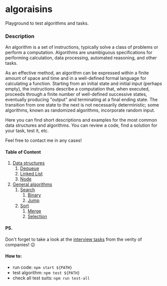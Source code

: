 # algoraisins
Playground to test algorithms and tasks.

### Description
An algorithm is a set of instructions, typically solve a class of problems or perform a computation. Algorithms are unambiguous specifications for performing calculation, data processing, automated reasoning, and other tasks.

As an effective method, an algorithm can be expressed within a finite amount of space and time and in a well-defined formal language for calculating a function. Starting from an initial state and initial input (perhaps empty), the instructions describe a computation that, when executed, proceeds through a finite number of well-defined successive states, eventually producing "output" and terminating at a final ending state. The transition from one state to the next is not necessarily deterministic; some algorithms, known as randomized algorithms, incorporate random input.

Here you can find short descriptions and examples for the most common data structures and algorithms. You can review a code, find a solution for your task, test it, etc.

Feel free to contact me in any cases!

#### Table of Content

1. [Data structures](https://github.com/curdwithraisins/algoraisins/tree/master/data-structures)
    1. [Dequeue](https://github.com/curdwithraisins/algoraisins/blob/master/data-structures/Dequeue.ts)
    1. [Linked List](https://github.com/curdwithraisins/algoraisins/tree/master/data-structures/LinkedList.ts)
    1. [Node](https://github.com/curdwithraisins/algoraisins/tree/master/data-structures/Node.ts)
1. [General algorithms](https://github.com/curdwithraisins/algoraisins/tree/master/general)
    1. [Search](https://github.com/curdwithraisins/algoraisins/tree/master/general/search)
        1. [Binary](https://github.com/curdwithraisins/algoraisins/tree/master/general/search/binary)
        1. [Jump](https://github.com/curdwithraisins/algoraisins/tree/master/general/search/jump)
    1. [Sort](https://github.com/curdwithraisins/algoraisins/tree/master/general/sort)
        1. [Merge](https://github.com/curdwithraisins/algoraisins/tree/master/general/sort/merge)
        1. [Selection](https://github.com/curdwithraisins/algoraisins/tree/master/general/sort/selection)

#### PS.
Don't forget to take a look at the [interview tasks](https://github.com/curdwithraisins/algoraisins/tree/master/raisins) from the verity of companies! :wink:

#### How to:
* run code: ``npm start ${PATH}``
* test algorithm: ``npm test ${PATH}``
* check all test suits: ``npm run test-all``